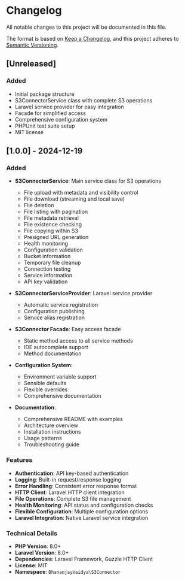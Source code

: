 # Changelog

All notable changes to this project will be documented in this file.

The format is based on [Keep a Changelog](https://keepachangelog.com/en/1.0.0/),
and this project adheres to [Semantic Versioning](https://semver.org/spec/v2.0.0.html).

## [Unreleased]

### Added
- Initial package structure
- S3ConnectorService class with complete S3 operations
- Laravel service provider for easy integration
- Facade for simplified access
- Comprehensive configuration system
- PHPUnit test suite setup
- MIT license

## [1.0.0] - 2024-12-19

### Added
- **S3ConnectorService**: Main service class for S3 operations
  - File upload with metadata and visibility control
  - File download (streaming and local save)
  - File deletion
  - File listing with pagination
  - File metadata retrieval
  - File existence checking
  - File copying within S3
  - Presigned URL generation
  - Health monitoring
  - Configuration validation
  - Bucket information
  - Temporary file cleanup
  - Connection testing
  - Service information
  - API key validation

- **S3ConnectorServiceProvider**: Laravel service provider
  - Automatic service registration
  - Configuration publishing
  - Service alias registration

- **S3Connector Facade**: Easy access facade
  - Static method access to all service methods
  - IDE autocomplete support
  - Method documentation

- **Configuration System**:
  - Environment variable support
  - Sensible defaults
  - Flexible overrides
  - Comprehensive documentation

- **Documentation**:
  - Comprehensive README with examples
  - Architecture overview
  - Installation instructions
  - Usage patterns
  - Troubleshooting guide

### Features
- **Authentication**: API key-based authentication
- **Logging**: Built-in request/response logging
- **Error Handling**: Consistent error response format
- **HTTP Client**: Laravel HTTP client integration
- **File Operations**: Complete S3 file management
- **Health Monitoring**: API status and configuration checks
- **Flexible Configuration**: Multiple configuration options
- **Laravel Integration**: Native Laravel service integration

### Technical Details
- **PHP Version**: 8.0+
- **Laravel Version**: 8.0+
- **Dependencies**: Laravel Framework, Guzzle HTTP Client
- **License**: MIT
- **Namespace**: `DhananjayVaidya\S3Connector`
